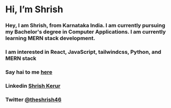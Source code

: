 # Hi, I’m Shrish
### Hey, I am Shrish, from Karnataka India. I am currently pursuing my Bachelor's degree in Computer Applications. I am currently learning MERN stack development.
### I am interested in React, JavaScript, tailwindcss, Python, and MERN stack
### Say hai to me [here](https://shrish-kerur-theshrish46-gmailcom.vercel.app/)
### Linkedin [Shrish Kerur](https://www.linkedin.com/in/shrish-kerur-552584229/)
### Twitter [@theshrish46]()

<!---
theshrish46/theshrish46 is a ✨ special ✨ repository because its `README.md` (this file) appears on your GitHub profile.
You can click the Preview link to take a look at your changes.
--->
